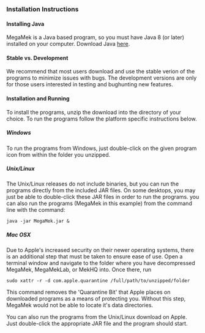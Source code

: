 ### Installation Instructions

#### Installing Java

MegaMek is a Java based program, so you must have Java 8 (or later) installed on your computer. Download Java [here](https://java.com/en/).

#### Stable vs. Development

We recommend that most users download and use the stable verion of the programs to minimize issues with bugs. The development versions are only for those users interested in testing and bughunting new features. 

#### Installation and Running

To install the programs, unzip the download into the directory of your choice. To run the programs follow the platform specific instructions below. 

##### Windows

To run the programs from Windows, just double-click on the given program icon from within the folder you unzipped. 

##### Unix/Linux

The Unix/Linux releases do not include binaries, but you can run the programs directly from the included JAR files. On some desktops, you may just be able to double-click these JAR files in order to run the programs. you can also run the programs (MegaMek in this example) from the command line with the command:

```java -jar MegaMek.jar &```

##### Mac OSX

Due to Apple's increased security on their newer operating systems, there is an additional step that must be taken to ensure ease of use. Open a terminal window and navigate to the folder where you have decompressed MegaMek, MegaMekLab, or MekHQ into. Once there, run 

```sudo xattr -r -d com.apple.quarantine /full/path/to/unzipped/folder``` 

This command removes the 'Quarantine Bit' that Apple places on downloaded programs as a means of protecting you. Without this step, MegaMek would not be able to locate it's data directories.

You can also run the programs from the Unix/Linux download on Apple. Just double-click the appropriate JAR file and the program should start.

